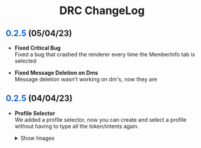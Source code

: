 <center>
<h1>DRC ChangeLog</h1>
</center>
<h2><span style="color:#005fd3">0.2.5</span> (05/04/23) </h2>
<ul>
    <li>
        <p>
        <b>Fixed Critical Bug</b>
        <br/>
        Fixed a bug that crashed the renderer every time the MemberInfo tab is selected
        </p>
    </li>
    <li>
        <p>
        <b>Fixed Message Deletion on Dms</b>
        <br/>
        Message deletion wasn't working on dm's, now they are
        </p>
    </li>
</ul>

<h2><span style="color:#005fd3">0.2.5</span> (04/04/23) </h2>
<ul>
    <li>
        <p>
        <b>Profile Selector</b>
        <br/>
        We added a profile selector, now you can create and select a profile without having to type all the token/intents   again.
        </p>
        <details>
            <summary>Show Images</summary>
            <img src="https://i.imgur.com/yVE2TTu.png" />
            <img src="https://i.imgur.com/z9ZoEob.png" />
        </details>
    </li>
</ul>
